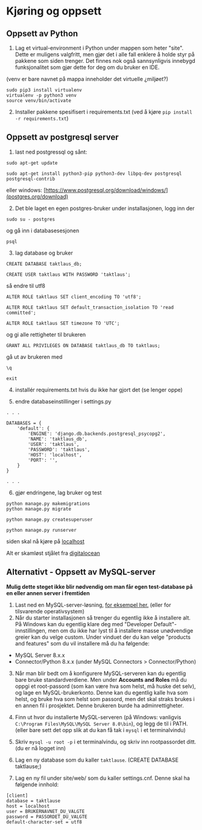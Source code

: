 # Kjøring og oppsett

## Oppsett av Python
1. Lag et virtual-environment i Python under mappen som heter "site". Dette er muligens valgfritt, men gjør det i alle fall enklere å holde styr på pakkene som siden trenger. Det finnes nok også sannsynligvis innebygd funksjonalitet som gjør dette for deg om du bruker en IDE.


(venv er bare navnet på mappa inneholder det virtuelle ¿miljøet?)
```
sudo pip3 install virtualenv
virtualenv -p python3 venv
source venv/bin/activate
```

2. Installer pakkene spesifisert i requirements.txt (ved å kjøre `pip install -r requirements.txt`)

## Oppsett av postgresql server
1. last ned postgressql og sånt:

`sudo apt-get update`

`sudo apt-get install python3-pip python3-dev libpq-dev postgresql postgresql-contrib`

eller windows: [https://www.postgresql.org/download/windows/](postgres.org/download)

2. Det ble laget en egen postgres-bruker under installasjonen, logg inn der 

`sudo su - postgres`

og gå inn i databasesesjonen

`psql`

3. lag database og bruker

`CREATE DATABASE taktlaus_db;`

`CREATE USER taktlaus WITH PASSWORD 'taktlaus';`

så endre til utf8 

`ALTER ROLE taktlaus SET client_encoding TO 'utf8';`

`ALTER ROLE taktlaus SET default_transaction_isolation TO 'read committed';`

`ALTER ROLE taktlaus SET timezone TO 'UTC';`

og gi alle rettigheter til brukeren 

`GRANT ALL PRIVILEGES ON DATABASE taktlaus_db TO taktlaus;`

gå ut av brukeren med 

`\q`

`exit`


4. installér requirements.txt hvis du ikke har gjort det (se lenger oppe)

5. endre databaseinstillinger i settings.py

```
. . .

DATABASES = {
    'default': {
        'ENGINE': 'django.db.backends.postgresql_psycopg2',
        'NAME': 'taktlaus_db',
        'USER': 'taktlaus',
        'PASSWORD': 'taktlaus',
        'HOST': 'localhost',
        'PORT': '',
    }
}

. . .
```
6. gjør endringene, lag bruker og test
```
python manage.py makemigrations
python manage.py migrate

python manage.py createsuperuser

python manage.py runserver
```

siden skal nå kjøre på [localhost](http://localhost:8000/)


Alt er skamløst stjålet fra [digitalocean](https://www.digitalocean.com/community/tutorials/how-to-use-postgresql-with-your-django-application-on-ubuntu-14-04)



## Alternativt - Oppsett av MySQL-server
__Mulig dette steget ikke blir nødvendig om man får egen test-database på en eller annen server i fremtiden__
1. Last ned en MySQL-server-løsning, [for eksempel her.](https://dev.mysql.com/downloads/windows/installer/8.0.html) (eller for tilsvarende operativsystem)
2. Når du starter installasjonen så trenger du egentlig ikke å installere alt. På Windows kan du egentlig klare deg med "Developer Default"-innstillingen, men om du ikke har lyst til å installere masse unødvendige greier kan du velge custom. Under vinduet der du kan velge "products and features" som du vil installere må du ha følgende:
- MySQL Server 8.x.x
- Connector/Python 8.x.x (under MySQL Connectors > Connector/Python)

3. Når man blir bedt om å konfigurere MySQL-serveren kan du egentlig bare bruke standardverdiene. Men under **Accounts and Roles** må du oppgi et root-passord (som kan være hva som helst, må huske det selv), og lage en MySQL-brukerkonto. Denne kan du egentlig kalle hva som helst, og bruke hva som helst som passord, men det skal straks brukes i en annen fil i prosjektet. Denne brukeren burde ha adminrettigheter.
4. Finn ut hvor du installerte MySQL-serveren (på Windows: vanligvis `C:\Program Files\MySQL\MySQL Server 8.0\bin`), og legg de til i PATH. (eller bare sett det opp slik at du kan få tak i `mysql` i et terminalvindu)
5. Skriv `mysql -u root -p` i et terminalvindu, og skriv inn rootpassordet ditt. (du er nå logget inn)
6. Lag en ny database som du kaller `taktlause`. (CREATE DATABASE taktlause;)

7. Lag en ny fil under site/web/ som du kaller settings.cnf. Denne skal ha følgende innhold:
```
[client]
database = taktlause
host = localhost
user = BRUKERNAVNET_DU_VALGTE
password = PASSORDET_DU_VALGTE
default-character-set = utf8
```
